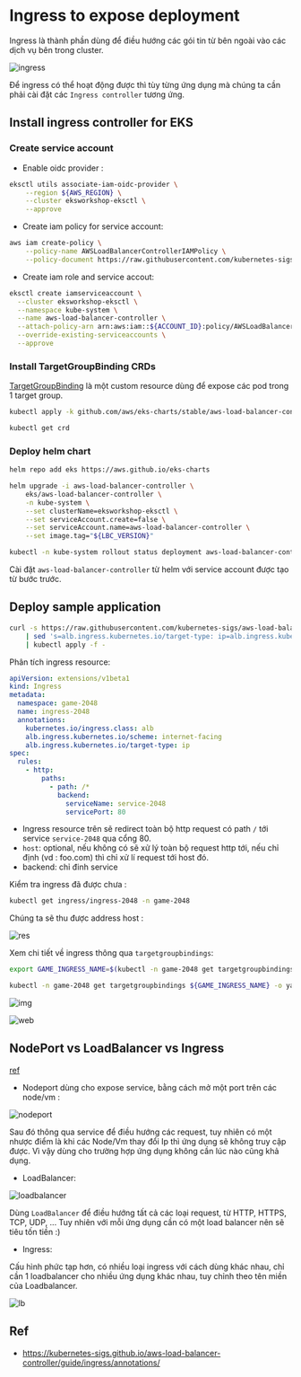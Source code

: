 # Ingress to expose deployment  

Ingress là thành phần dùng để điều hướng các gói tin từ bên ngoài vào các dịch vụ bên trong cluster.  

![ingress](img/2021-03-02-09-43-14.png)  

Để ingress có thể hoạt động được thì tùy từng ứng dụng mà chúng ta cần phải cài đặt các `Ingress controller` tương ứng.  

## Install ingress controller for EKS  

### Create service account  

+ Enable oidc provider :  

```bash
eksctl utils associate-iam-oidc-provider \
    --region ${AWS_REGION} \
    --cluster eksworkshop-eksctl \
    --approve
```

+ Create iam policy for service account:  

```bash
aws iam create-policy \
    --policy-name AWSLoadBalancerControllerIAMPolicy \
    --policy-document https://raw.githubusercontent.com/kubernetes-sigs/aws-load-balancer-controller/main/docs/install/iam_policy.json
```

+ Create iam role and service accout:  

```bash
eksctl create iamserviceaccount \
  --cluster eksworkshop-eksctl \
  --namespace kube-system \
  --name aws-load-balancer-controller \
  --attach-policy-arn arn:aws:iam::${ACCOUNT_ID}:policy/AWSLoadBalancerControllerIAMPolicy \
  --override-existing-serviceaccounts \
  --approve
```

### Install TargetGroupBinding CRDs  

[TargetGroupBinding](https://kubernetes-sigs.github.io/aws-load-balancer-controller/guide/targetgroupbinding/targetgroupbinding/) là một custom resource dùng để expose các pod trong 1 target group.  

```bash
kubectl apply -k github.com/aws/eks-charts/stable/aws-load-balancer-controller/crds?ref=master

kubectl get crd
```

### Deploy helm chart  

```bash
helm repo add eks https://aws.github.io/eks-charts

helm upgrade -i aws-load-balancer-controller \
    eks/aws-load-balancer-controller \
    -n kube-system \
    --set clusterName=eksworkshop-eksctl \
    --set serviceAccount.create=false \
    --set serviceAccount.name=aws-load-balancer-controller \
    --set image.tag="${LBC_VERSION}"

kubectl -n kube-system rollout status deployment aws-load-balancer-controller
```

Cài đặt `aws-load-balancer-controller` từ helm với service account được tạo từ bước trước.  

## Deploy sample application  

```bash
curl -s https://raw.githubusercontent.com/kubernetes-sigs/aws-load-balancer-controller/main/docs/examples/2048/2048_full.yaml \
    | sed 's=alb.ingress.kubernetes.io/target-type: ip=alb.ingress.kubernetes.io/target-type: instance=g' \
    | kubectl apply -f -
```

Phân tích ingress resource:  

```yaml
apiVersion: extensions/v1beta1
kind: Ingress
metadata:
  namespace: game-2048
  name: ingress-2048
  annotations:
    kubernetes.io/ingress.class: alb
    alb.ingress.kubernetes.io/scheme: internet-facing
    alb.ingress.kubernetes.io/target-type: ip
spec:
  rules:
    - http:
        paths:
          - path: /*
            backend:
              serviceName: service-2048
              servicePort: 80
```

+ Ingress resource trên sẽ redirect toàn bộ http request có path `/` tới service `service-2048` qua cổng 80.  
+ `host`: optional, nếu không có sẽ xử lý toàn bộ request http tới, nếu chỉ định (vd : foo.com) thì chỉ xử lí request tới host đó.  
+ backend: chỉ đinh service  

Kiểm tra ingress đã được chưa :  

```bash
kubectl get ingress/ingress-2048 -n game-2048
```

Chúng ta sẽ thu được address host :  

![res](img/2021-03-02-10-43-27.png)  

Xem chi tiết về ingress thông qua `targetgroupbindings`:  

```bash
export GAME_INGRESS_NAME=$(kubectl -n game-2048 get targetgroupbindings -o jsonpath='{.items[].metadata.name}')

kubectl -n game-2048 get targetgroupbindings ${GAME_INGRESS_NAME} -o yaml
```

![img](img/2021-03-02-10-46-42.png)  

![web](img/2021-03-02-10-48-51.png)  

## NodePort vs LoadBalancer vs Ingress  

[ref](https://medium.com/google-cloud/kubernetes-nodeport-vs-loadbalancer-vs-ingress-when-should-i-use-what-922f010849e0)  

+ Nodeport dùng cho expose service, bằng cách mở một port trên các node/vm :  

![nodeport](img/2021-03-02-15-39-18.png)  

Sau đó thông qua service để điều hướng các request, tuy nhiên có một nhược điểm là khi các Node/Vm thay đổi Ip thì ứng dụng sẽ không truy cập được. Vì vậy dùng cho trường hợp ứng dụng không cần lúc nào cũng khả dụng.

+ LoadBalancer:  

![loadbalancer](img/2021-03-02-15-40-54.png)  

Dùng `LoadBalancer` để điều hướng tất cả các loại request, từ HTTP, HTTPS, TCP, UDP, ... Tuy nhiên với mỗi ứng dụng cần có một load balancer nên sẽ tiêu tốn tiền :)  

+ Ingress:  

Cấu hình phức tạp hơn, có nhiều loại ingress với cách dùng khác nhau, chỉ cần 1 loadbalancer cho nhiều ứng dụng khác nhau, tuy chỉnh theo tên miền của Loadbalancer.  

![lb](img/2021-03-02-15-43-13.png)

## Ref  

+ <https://kubernetes-sigs.github.io/aws-load-balancer-controller/guide/ingress/annotations/>  
